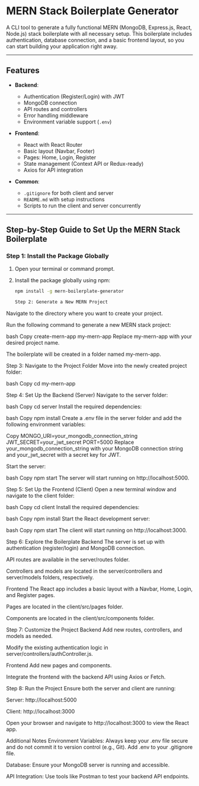 # MERN Stack Boilerplate Generator

A CLI tool to generate a fully functional MERN (MongoDB, Express.js, React, Node.js) stack boilerplate with all necessary setup. This boilerplate includes authentication, database connection, and a basic frontend layout, so you can start building your application right away.

---

## Features

- **Backend**:
  - Authentication (Register/Login) with JWT
  - MongoDB connection
  - API routes and controllers
  - Error handling middleware
  - Environment variable support (`.env`)

- **Frontend**:
  - React with React Router
  - Basic layout (Navbar, Footer)
  - Pages: Home, Login, Register
  - State management (Context API or Redux-ready)
  - Axios for API integration

- **Common**:
  - `.gitignore` for both client and server
  - `README.md` with setup instructions
  - Scripts to run the client and server concurrently

---

## Step-by-Step Guide to Set Up the MERN Stack Boilerplate

### Step 1: Install the Package Globally

1. Open your terminal or command prompt.
2. Install the package globally using npm:

   ```bash
   npm install -g mern-boilerplate-generator

   Step 2: Generate a New MERN Project
Navigate to the directory where you want to create your project.

Run the following command to generate a new MERN stack project:

bash
Copy
create-mern-app my-mern-app
Replace my-mern-app with your desired project name.

The boilerplate will be created in a folder named my-mern-app.

Step 3: Navigate to the Project Folder
Move into the newly created project folder:

bash
Copy
cd my-mern-app



Step 4: Set Up the Backend (Server)
Navigate to the server folder:

bash
Copy
cd server
Install the required dependencies:

bash
Copy
npm install
Create a .env file in the server folder and add the following environment variables:

Copy
MONGO_URI=your_mongodb_connection_string
JWT_SECRET=your_jwt_secret
PORT=5000
Replace your_mongodb_connection_string with your MongoDB connection string and your_jwt_secret with a secret key for JWT.

Start the server:

bash
Copy
npm start
The server will start running on http://localhost:5000.



Step 5: Set Up the Frontend (Client)
Open a new terminal window and navigate to the client folder:

bash
Copy
cd client
Install the required dependencies:

bash
Copy
npm install
Start the React development server:

bash
Copy
npm start
The client will start running on http://localhost:3000.


Step 6: Explore the Boilerplate
Backend
The server is set up with authentication (register/login) and MongoDB connection.

API routes are available in the server/routes folder.

Controllers and models are located in the server/controllers and server/models folders, respectively.

Frontend
The React app includes a basic layout with a Navbar, Home, Login, and Register pages.

Pages are located in the client/src/pages folder.

Components are located in the client/src/components folder.


Step 7: Customize the Project
Backend
Add new routes, controllers, and models as needed.

Modify the existing authentication logic in server/controllers/authController.js.

Frontend
Add new pages and components.

Integrate the frontend with the backend API using Axios or Fetch.


Step 8: Run the Project
Ensure both the server and client are running:

Server: http://localhost:5000

Client: http://localhost:3000

Open your browser and navigate to http://localhost:3000 to view the React app.

Additional Notes
Environment Variables: Always keep your .env file secure and do not commit it to version control (e.g., Git). Add .env to your .gitignore file.

Database: Ensure your MongoDB server is running and accessible.

API Integration: Use tools like Postman to test your backend API endpoints.

